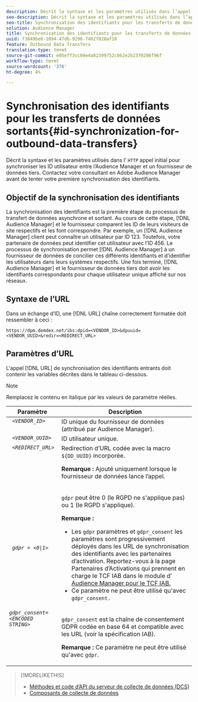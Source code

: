 ```yaml
---
description: Décrit la syntaxe et les paramètres utilisés dans l’appel HTTP initial pour synchroniser les ID utilisateur entre l’Audience Manager et un fournisseur de données tiers. Contactez votre consultant en Adobe Audience Manager avant de tenter votre première synchronisation des identifiants.
seo-description: Décrit la syntaxe et les paramètres utilisés dans l’appel HTTP initial pour synchroniser les ID utilisateur entre l’Audience Manager et un fournisseur de données tiers. Contactez votre consultant en Adobe Audience Manager avant de tenter votre première synchronisation des identifiants.
seo-title: Synchronisation des identifiants pour les transferts de données sortants
solution: Audience Manager
title: Synchronisation des identifiants pour les transferts de données sortants
uuid: f3849be8-1094-47db-9296-7482f020af18
feature: Outbound Data Transfers
translation-type: tm+mt
source-git-commit: e05eff3cc04e4a82399752c862e2b2370286f96f
workflow-type: tm+mt
source-wordcount: '376'
ht-degree: 4%

---
```



# Synchronisation des identifiants pour les transferts de données sortants{#id-synchronization-for-outbound-data-transfers}

Décrit la syntaxe et les paramètres utilisés dans l’ `HTTP` appel initial pour synchroniser les ID utilisateur entre l’Audience Manager et un fournisseur de données tiers. Contactez votre consultant en Adobe Audience Manager avant de tenter votre première synchronisation des identifiants.

<!-- c_id_sync_out.xml -->

## Objectif de la synchronisation des identifiants

La synchronisation des identifiants est la première étape du processus de transfert de données asynchrone et sortant. Au cours de cette étape, [!DNL Audience Manager] et le fournisseur comparent les ID de leurs visiteurs de site respectifs et les font correspondre. Par exemple, un [!DNL Audience Manager] client peut connaître un utilisateur par ID 123. Toutefois, votre partenaire de données peut identifier cet utilisateur avec l’ID 456. Le processus de synchronisation permet [!DNL Audience Manager] à un fournisseur de données de concilier ces différents identifiants et d’identifier les utilisateurs dans leurs systèmes respectifs. Une fois terminé, [!DNL Audience Manager] et le fournisseur de données tiers doit avoir les identifiants correspondants pour chaque utilisateur unique affiché sur nos réseaux.

## Syntaxe de l’URL

Dans un échange d’ID, une [!DNL URL] chaîne correctement formatée doit ressembler à ceci :

```
https://dpm.demdex.net/ibs:dpid=<VENDOR_ID>&dpuuid=<VENDOR_UUID>&redir=<REDIRECT_URL>
```

## Paramètres d’URL

L&#39;appel [!DNL URL] de synchronisation des identifiants entrants doit contenir les variables décrites dans le tableau ci-dessous.

>[!NOTE]
>
>Remplacez le contenu en italique par les valeurs de paramètre réelles.

<table id="table_EB9F4246E2A34ABB8ED06EA458EB186F"> 
 <thead> 
  <tr> 
   <th colname="col1" class="entry"> Paramètre </th> 
   <th colname="col2" class="entry"> Description </th> 
  </tr> 
 </thead>
 <tbody> 
  <tr valign="top"> 
   <td colname="col1"> <code> <i>&lt;VENDOR_ID&gt;</i> </code> </td> 
   <td colname="col2">ID unique du fournisseur de données (attribué par <span class="keyword"> Audience Manager</span>). </td> 
  </tr> 
  <tr valign="top"> 
   <td colname="col1"> <code> <i>&lt;VENDOR_UUID&gt;</i> </code> </td> 
   <td colname="col2"> ID utilisateur unique. </td> 
  </tr> 
  <tr valign="top"> 
   <td colname="col1"> <code> <i>&lt;REDIRECT_URL&gt;</i> </code> </td> 
   <td colname="col2">Redirection d’URL codée avec la macro <code> ${DD_UUID}</code> incorporée. <p><b>Remarque :</b> Ajouté uniquement lorsque le fournisseur de données lance l’appel. </p> </td> 
  </tr> 
    </tr> 
  <tr> 
   <td colname="col1"> <code> <i>gdpr = &lt;0|1&gt;</i> </code> </td> 
   <td colname="col2"> <p><code>gdpr</code> peut être 0 (le RGPD ne s'applique pas) ou 1 (le RGPD s'applique).</p><p><b>Remarque :</b> <ul><li>Les <code>gdpr</code> paramètres et <code>gdpr_consent</code> les paramètres sont progressivement déployés dans les URL de synchronisation des identifiants avec les partenaires d’activation. Reportez-vous à la page Partenaires d’Activations qui prennent en charge le TCF IAB dans le module d’ <a href="../../overview/data-security-and-privacy/aam-iab-plugin.md#aam-activation-partners">Audience Manager pour le TCF IAB.</a></li><li>Ce paramètre ne peut être utilisé qu'avec <code>gdpr_consent.</code></li></ul></p></td>
  </tr> 
    </tr> 
  <tr valign="top"> 
   <td colname="col1"> <code><i>gdpr_consent=&lt;ENCODED STRING&gt;</i> </code> </td> 
   <td colname="col2"><p><code>gdpr_consent</code> est la chaîne de consentement GDPR codée en base 64 et compatible avec les URL (voir la spécification <a href="https://github.com/InteractiveAdvertisingBureau/GDPR-Transparency-and-Consent-Framework/blob/master/URL-based%20Consent%20Passing_%20Framework%20Guidance.md#specifications" format="http" scope="external"></a>IAB).</p><p><b>Remarque :</b> Ce paramètre ne peut être utilisé qu'avec <code>gdpr</code>.</p> </td> 
  </tr> 
 </tbody> 
</table>

>[!MORELIKETHIS]
>
>* [Méthodes et code d’API du serveur de collecte de données (DCS)](../../api/dcs-intro/dcs-event-calls/dcs-event-calls.md)
>* [Composants de collecte de données](../../reference/system-components/components-data-collection.md)

